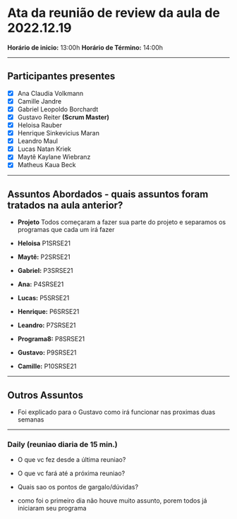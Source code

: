 # Ata da reunião de review da aula de 2022.12.19
**Horário de inicio:** 13:00h  **Horário de Término:** 14:00h

---

## Participantes presentes
- [x] Ana  Claudia Volkmann
- [x] Camille Jandre
- [x] Gabriel Leopoldo Borchardt
- [x] Gustavo Reiter **(Scrum Master)**
- [x] Heloisa Rauber
- [x] Henrique Sinkevicius Maran 
- [x] Leandro Maul 
- [x] Lucas Natan Kriek 
- [x] Maytê Kaylane Wiebranz
- [x] Matheus Kaua Beck

---

## Assuntos Abordados - quais assuntos foram tratados na aula anterior? 

- **Projeto** Todos começaram a fazer sua parte do projeto e separamos os programas que cada um irá fazer

- **Heloisa**      P1SRSE21
- **Maytê:**       P2SRSE21
- **Gabriel:**     P3SRSE21 
- **Ana:**         P4SRSE21
- **Lucas:**       P5SRSE21
- **Henrique:**    P6SRSE21
- **Leandro:**     P7SRSE21
- **Programa8:**   P8SRSE21
- **Gustavo:**     P9SRSE21
- **Camille:**     P10SRSE21

---

## Outros Assuntos 

- Foi explicado para o Gustavo como irá funcionar nas proximas duas semanas

---

### Daily (reuniao diaria de 15 min.)

- O que vc fez desde a última reuniao?

- O que vc fará até a próxima reuniao?

- Quais sao os pontos de gargalo/dúvidas?

- como foi o primeiro dia não houve muito assunto, porem todos já iniciaram seu programa
